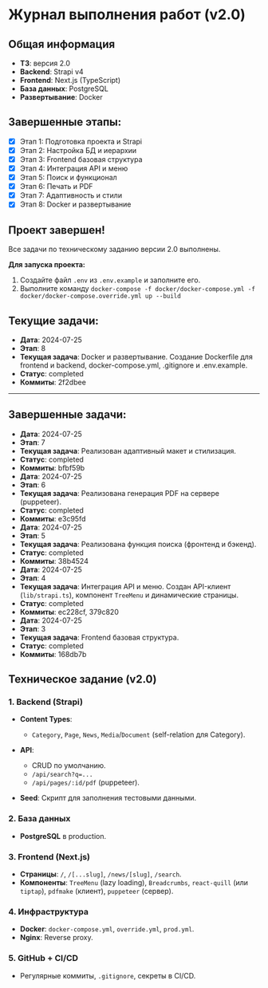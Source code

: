 # Журнал выполнения работ (v2.0)

## Общая информация

- **ТЗ**: версия 2.0
- **Backend**: Strapi v4
- **Frontend**: Next.js (TypeScript)
- **База данных**: PostgreSQL
- **Развертывание**: Docker

## Завершенные этапы:

* [x] Этап 1: Подготовка проекта и Strapi
* [x] Этап 2: Настройка БД и иерархии
* [x] Этап 3: Frontend базовая структура
* [x] Этап 4: Интеграция API и меню
* [x] Этап 5: Поиск и функционал
* [x] Этап 6: Печать и PDF
* [x] Этап 7: Адаптивность и стили
* [x] Этап 8: Docker и развертывание

## Проект завершен!

Все задачи по техническому заданию версии 2.0 выполнены. 

**Для запуска проекта:**

1.  Создайте файл `.env` из `.env.example` и заполните его.
2.  Выполните команду `docker-compose -f docker/docker-compose.yml -f docker/docker-compose.override.yml up --build`

## Текущие задачи:

- **Дата**: 2024-07-25
- **Этап**: 8
- **Текущая задача**: Docker и развертывание. Создание Dockerfile для frontend и backend, docker-compose.yml, .gitignore и .env.example.
- **Статус**: completed
- **Коммиты**: 2f2dbee

---
## Завершенные задачи:

- **Дата**: 2024-07-25
- **Этап**: 7
- **Текущая задача**: Реализован адаптивный макет и стилизация.
- **Статус**: completed
- **Коммиты**: bfbf59b
- **Дата**: 2024-07-25
- **Этап**: 6
- **Текущая задача**: Реализована генерация PDF на сервере (puppeteer).
- **Статус**: completed
- **Коммиты**: e3c95fd
- **Дата**: 2024-07-25
- **Этап**: 5
- **Текущая задача**: Реализована функция поиска (фронтенд и бэкенд).
- **Статус**: completed
- **Коммиты**: 38b4524
- **Дата**: 2024-07-25
- **Этап**: 4
- **Текущая задача**: Интеграция API и меню. Создан API-клиент (`lib/strapi.ts`), компонент `TreeMenu` и динамические страницы.
- **Статус**: completed
- **Коммиты**: ec228cf, 379c820
- **Дата**: 2024-07-25
- **Этап**: 3
- **Текущая задача**: Frontend базовая структура.
- **Статус**: completed
- **Коммиты**: 168db7b

## Техническое задание (v2.0)

### 1. Backend (Strapi)

- **Content Types**:
  - `Category`, `Page`, `News`, `Media`/`Document` (self-relation для Category).

- **API**:
  - CRUD по умолчанию.
  - `/api/search?q=...`
  - `/api/pages/:id/pdf` (puppeteer).

- **Seed**: Скрипт для заполнения тестовыми данными.

### 2. База данных

- **PostgreSQL** в production.

### 3. Frontend (Next.js)

*   **Страницы**: `/`, `/[...slug]`, `/news/[slug]`, `/search`.
*   **Компоненты**: `TreeMenu` (lazy loading), `Breadcrumbs`, `react-quill` (или `tiptap`), `pdfmake` (клиент), `puppeteer` (сервер).

### 4. Инфраструктура

*   **Docker**: `docker-compose.yml`, `override.yml`, `prod.yml`.
*   **Nginx**: Reverse proxy.

### 5. GitHub + CI/CD

- Регулярные коммиты, `.gitignore`, секреты в CI/CD.
